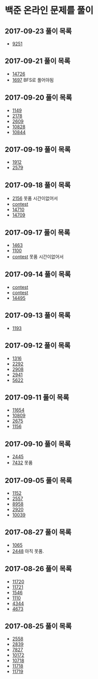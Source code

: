 # 백준 온라인 문제를 풀이 
## 2017-09-23 풀이 목록
* [9251](9251/Main.java)
## 2017-09-21 풀이 목록
* [14726](14726/Main.java)
* [1697](1697/Main.java) BFS로 풀어야됨
## 2017-09-20 풀이 목록
* [1149](1149/Main.java)
* [2178](2178/Main.java)
* [2609](2609/Main.java)
* [10828](10828/Main.java)
* [10844](10844/Main.java)
## 2017-09-19 풀이 목록
* [1912](1912/Main.java)
* [2579](2579/Main.java)
## 2017-09-18 풀이 목록
* [2156](2156/Main.java) 못품 시간이없어서
* [contest](contest/ant/1/Main.java)
* [14710](14710/Main.java)
* [14709](14709/Main.java)
## 2017-09-17 풀이 목록
* [1463](1463/Main.java)
* [1100](1100/Main.java)
* [contest](contest/ant/1/Main.java) 못품 시간이없어서
## 2017-09-14 풀이 목록
* [contest](contest/seouluniversty/1/Main.java)
* [contest](contest/seouluniversty/10/Main.java)
* [14495](14495/)
## 2017-09-13 풀이 목록
* [1193](1193/)
## 2017-09-12 풀이 목록
* [1316](1316/)
* [2292](2292/)
* [2908](2908/)
* [2941](2941/)
* [5622](5622/)
## 2017-09-11 풀이 목록
* [11654](11654/)
* [10809](10809/) 
* [2675](2675/) 
* [1156](1156/) 
## 2017-09-10 풀이 목록
* [2445](2445/)
* [7432](7432/) 못품
## 2017-09-05 풀이 목록
* [1152](1152/)
* [2557](2557/)
* [8958](8598/)
* [2920](2920/)
* [10039](10039/)
## 2017-08-27 풀이 목록
* [1065](1065/)
* [2448](2448/) 아직 못품.
## 2017-08-26 풀이 목록
* [11720](11720/)
* [11721](11721/)
* [1546](1546/)
* [1110](1110/)
* [4344](4344/)
* [4673](4673/)
## 2017-08-25 풀이 목록
* [2558](2558/)
* [2839](2839/)
* [7827](7827/)
* [10172](10172/)
* [10718](10718/)
* [11718](11718/)
* [11719](11719/)
